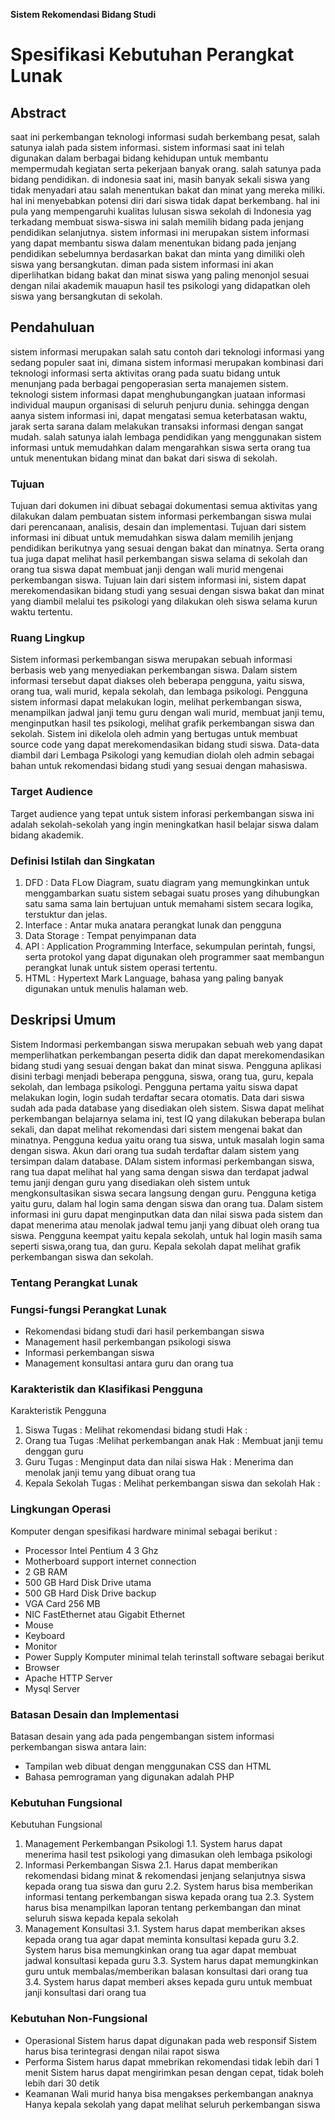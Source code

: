 **Sistem Rekomendasi Bidang Studi**
# Spesifikasi Kebutuhan Perangkat Lunak
## Abstract
saat ini perkembangan teknologi informasi sudah berkembang pesat, salah satunya ialah pada sistem informasi. sistem informasi saat ini telah digunakan dalam berbagai bidang kehidupan untuk membantu mempermudah kegiatan serta pekerjaan banyak orang. salah satunya pada bidang pendidikan. di indonesia saat ini, masih banyak sekali siswa yang tidak menyadari atau salah menentukan bakat dan minat yang mereka miliki. hal ini menyebabkan potensi diri dari siswa tidak dapat berkembang. hal ini pula yang mempengaruhi kualitas lulusan siswa sekolah di Indonesia yag terkadang membuat siswa-siswa ini salah memilih bidang pada jenjang pendidikan selanjutnya. sistem informasi ini merupakan sistem informasi yang dapat membantu siswa dalam menentukan bidang pada jenjang pendidikan sebelumnya berdasarkan bakat dan minta yang dimiliki oleh siswa yang bersangkutan. diman pada sistem informasi ini akan diperlihatkan bidang bakat dan minat siswa yang paling menonjol sesuai dengan nilai akademik mauapun hasil tes psikologi yang didapatkan oleh siswa yang bersangkutan di sekolah. 
## Pendahuluan
sistem informasi merupakan salah satu contoh dari teknologi informasi yang sedang populer saat ini, dimana sistem informasi merupakan kombinasi dari teknologi informasi serta aktivitas orang pada suatu bidang untuk menunjang pada berbagai pengoperasian serta manajemen sistem. teknologi sistem informasi dapat menghubungangkan juataan informasi individual maupun organisasi di seluruh penjuru dunia. sehingga dengan aanya sistem informasi ini, dapat mengatasi semua keterbatasan waktu, jarak serta sarana dalam melakukan transaksi informasi dengan sangat mudah. salah satunya ialah lembaga pendidikan yang menggunakan sistem informasi untuk memudahkan dalam mengarahkan siswa serta orang tua untuk menentukan bidang minat dan bakat dari siswa di sekolah.
### Tujuan
Tujuan dari dokumen ini dibuat sebagai dokumentasi semua aktivitas yang dilakukan dalam pembuatan sistem informasi perkembangan siswa mulai dari perencanaan, analisis, desain dan implementasi. Tujuan dari sistem informasi ini dibuat untuk memudahkan siswa dalam memilih jenjang pendidikan berikutnya yang sesuai dengan bakat dan minatnya. Serta orang tua juga dapat melihat hasil perkembangan siswa selama di sekolah dan orang tua siswa dapat membuat janji dengan wali murid mengenai perkembangan siswa. Tujuan lain dari sistem informasi ini, sistem dapat merekomendasikan bidang studi yang sesuai dengan siswa bakat dan minat yang diambil melalui tes psikologi yang dilakukan oleh siswa selama kurun waktu tertentu.
### Ruang Lingkup
Sistem informasi perkembangan siswa merupakan sebuah informasi berbasis web yang menyediakan perkembangan siswa. Dalam sistem informasi tersebut dapat diakses oleh beberapa pengguna, yaitu siswa, orang tua, wali murid, kepala sekolah, dan lembaga psikologi. Pengguna sistem informasi dapat melakukan login, melihat perkembangan siswa, menampilkan jadwal janji temu guru dengan wali murid, membuat janji temu, menginputkan  hasil tes psikologi, melihat grafik perkembangan siswa dan sekolah. Sistem ini dikelola oleh admin yang bertugas untuk membuat source code yang dapat merekomendasikan bidang studi siswa. Data-data diambil dari Lembaga Psikologi yang kemudian diolah oleh admin sebagai bahan untuk rekomendasi bidang studi yang sesuai dengan mahasiswa.
### Target Audience
Target audience yang tepat untuk sistem inforasi perkembangan siswa ini adalah sekolah-sekolah yang ingin meningkatkan hasil belajar siswa dalam bidang akademik.
### Definisi Istilah dan Singkatan
1. DFD : Data FLow Diagram, suatu diagram yang memungkinkan untuk menggambarkan suatu sistem sebagai suatu proses yang dihubungkan satu sama sama lain bertujuan untuk memahami sistem secara logika, terstuktur dan jelas.
2. Interface : Antar muka anatara perangkat lunak dan pengguna
3. Data Storage : Tempat penyimpanan data
4. API : Application Programming Interface, sekumpulan perintah, fungsi, serta protokol yang dapat digunakan oleh programmer saat membangun perangkat lunak untuk sistem operasi tertentu.
5. HTML : Hypertext Mark Language, bahasa yang paling banyak digunakan untuk menulis halaman web.
## Deskripsi Umum
Sistem Indormasi perkembangan siswa merupakan sebuah web yang dapat memperlihatkan perkembangan peserta didik dan dapat merekomendasikan bidang studi yang sesuai dengan bakat dan minat siswa. Pengguna aplikasi disini terbagi menjadi beberapa pengguna, siswa, orang tua, guru, kepala sekolah, dan lembaga psikologi. Pengguna pertama yaitu siswa dapat melakukan login, login sudah terdaftar secara otomatis. Data dari siswa sudah ada pada database yang disediakan oleh sistem. Siswa dapat melihat perkembangan belajarnya selama ini, test IQ yang dilakukan beberapa bulan sekali, dan dapat melihat rekomendasi dari sistem mengenai bakat dan minatnya. Pengguna kedua yaitu orang tua siswa, untuk masalah login sama dengan siswa. Akun dari orang tua sudah terdaftar dalam sistem yang tersimpan dalam database. DAlam sistem informasi perkembangan siswa, rang tua dapat melihat hal yang sama dengan siswa dan terdapat jadwal temu janji dengan guru yang disediakan oleh sistem untuk mengkonsultasikan siswa secara langsung dengan guru. Pengguna ketiga yaitu guru, dalam hal login sama dengan siswa dan orang tua. Dalam sistem informasi ini guru dapat menginputkan data dan nilai siswa pada sistem dan dapat menerima atau menolak jadwal temu janji yang dibuat oleh orang tua siswa. Pengguna keempat yaitu kepala sekolah, untuk hal login masih sama seperti siswa,orang tua, dan guru. Kepala sekolah dapat melihat grafik perkembangan siswa dan sekolah. 
### Tentang Perangkat Lunak

### Fungsi-fungsi Perangkat Lunak
 - Rekomendasi bidang studi dari hasil perkembangan siswa
 - Management hasil perkembangan psikologi siswa
 - Informasi perkembangan siswa
 - Management konsultasi antara guru dan orang tua
### Karakteristik dan Klasifikasi Pengguna
Karakteristik Pengguna
1. Siswa
Tugas : Melihat rekomendasi bidang studi
Hak : 
2. Orang tua
Tugas :Melihat perkembangan anak 
Hak : Membuat janji temu denggan guru
3. Guru
Tugas : Menginput data dan nilai siswa
Hak : Menerima dan menolak janji temu yang dibuat orang tua
4. Kepala Sekolah
Tugas : Melihat perkembangan siswa dan sekolah
Hak :
### Lingkungan Operasi
Komputer dengan spesifikasi hardware minimal sebagai berikut :
- Processor Intel Pentium 4 3 Ghz
- Motherboard support internet connection
- 2 GB RAM
- 500 GB Hard Disk Drive utama
- 500 GB Hard Disk Drive backup
- VGA Card 256 MB
- NIC FastEthernet atau Gigabit Ethernet
- Mouse
- Keyboard
- Monitor
- Power Supply
Komputer minimal telah terinstall software sebagai berikut
- Browser
- Apache HTTP Server
- Mysql Server
### Batasan Desain dan Implementasi
Batasan desain yang ada pada pengembangan sistem informasi perkembangan siswa antara lain:
- Tampilan web dibuat dengan menggunakan CSS dan HTML
- Bahasa pemrograman yang digunakan adalah PHP
### Kebutuhan Fungsional
Kebutuhan Fungsional
1.	Management Perkembangan Psikologi
1.1.	System harus dapat menerima hasil test psikologi yang dimasukan oleh lembaga psikologi
2.	Informasi Perkembangan Siswa
2.1.	Harus dapat memberikan rekomendasi bidang minat & rekomendasi jenjang selanjutnya siswa kepada orang tua siswa dan guru
2.2.	System harus bisa memberikan informasi tentang perkembangan siswa kepada orang tua
2.3.	System harus bisa menampilkan laporan tentang perkembangan dan minat seluruh siswa kepada kepala sekolah
3.	Management Konsultasi
3.1.	System harus dapat memberikan akses kepada orang tua agar dapat meminta konsultasi kepada guru
3.2.	System harus bisa memungkinkan orang tua agar dapat membuat jadwal konsultasi kepada guru
3.3.	System harus dapat memungkinkan guru untuk membalas/memberikan balasan konsultasi dari orang tua
3.4.	System harus dapat memberi akses kepada guru untuk membuat janji konsultasi dari orang tua
### Kebutuhan Non-Fungsional
- Operasional
Sistem harus dapat digunakan pada web responsif
Sistem harus bisa terintegrasi dengan nilai rapot siswa
- Performa
Sistem harus dapat mmebrikan rekomendasi tidak lebih dari 1 menit
Sistem harus dapat mengirimkan pesan dengan cepat, tidak boleh lebih dari 30 detik
- Keamanan
Wali murid hanya bisa mengakses perkembangan anaknya
Hanya kepala sekolah yang dapat melihat seluruh perkembangan siswa
